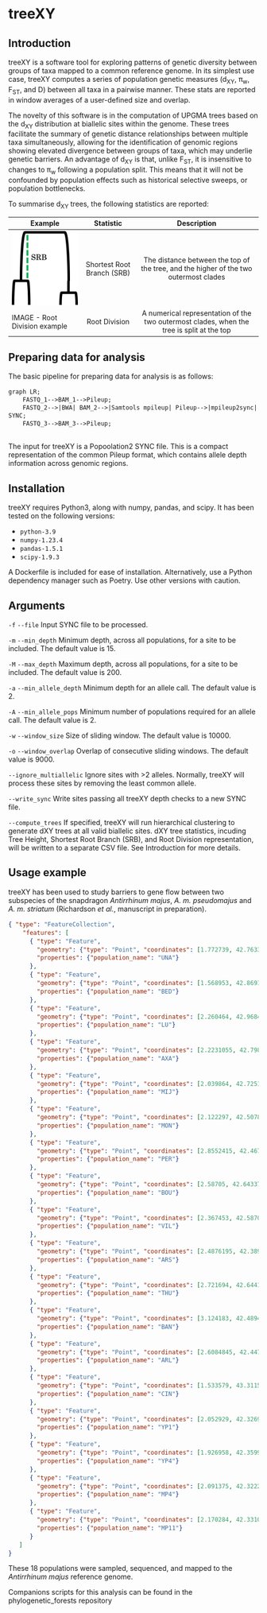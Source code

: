# treeXY
## Introduction
treeXY is a software tool for exploring patterns of genetic diversity between groups of taxa mapped to a common reference genome. In its simplest use case, treeXY computes a series of population genetic measures (d<sub>XY</sub>, π<sub>w</sub>, F<sub>ST</sub>, and D) between all taxa in a pairwise manner. These stats are reported in window averages of a user-defined size and overlap.

The novelty of this software is in the computation of UPGMA trees based on the d<sub>XY</sub> distribution at biallelic sites within the genome. These trees facilitate the summary of genetic distance relationships between multiple taxa simultaneously, allowing for the identification of genomic regions showing elevated divergence between groups of taxa, which may underlie genetic barriers. An advantage of d<sub>XY</sub> is that, unlike F<sub>ST</sub>, it is insensitive to changes to π<sub>w</sub> following a population split. This means that it will not be confounded by population effects such as historical selective sweeps, or population bottlenecks.

To summarise d<sub>XY</sub> trees, the following statistics are reported:

| Example                           | Statistic                  | Description                                                                               |
| --------------------------------- |:--------------------------:|:-----------------------------------------------------------------------------------------:|
| ![srb_tree_example](SRB_tree.png) | Shortest Root Branch (SRB) | The distance between the top of the tree, and the higher of the two outermost clades      |
| IMAGE - Root Division example     | Root Division              | A numerical representation of the two outermost clades, when the tree is split at the top |

## Preparing data for analysis
The basic pipeline for preparing data for analysis is as follows:

```mermaid
graph LR;
    FASTQ_1-->BAM_1-->Pileup;
    FASTQ_2-->|BWA| BAM_2-->|Samtools mpileup| Pileup-->|mpileup2sync| SYNC;
    FASTQ_3-->BAM_3-->Pileup;
    
```

The input for treeXY is a Popoolation2 SYNC file. This is a compact representation of the common Pileup format, which contains allele depth information across genomic regions.

## Installation
treeXY requires Python3, along with numpy, pandas, and scipy. It has been tested on the following versions:
- `python-3.9`
- `numpy-1.23.4`
- `pandas-1.5.1`
- `scipy-1.9.3`

A Dockerfile is included for ease of installation. Alternatively, use a Python dependency manager such as Poetry. Use other versions with caution.

## Arguments
`-f` `--file` Input SYNC file to be processed.

`-m` `--min_depth` Minimum depth, across all populations, for a site to be included. The default value is 15.

`-M` `--max_depth` Maximum depth, across all populations, for a site to be included. The default value is 200.

`-a` `--min_allele_depth` Minimum depth for an allele call. The default value is 2.

`-A` `--min_allele_pops` Minimum number of populations required for an allele call. The default value is 2.

`-w` `--window_size` Size of sliding window. The default value is 10000.

`-o` `--window_overlap` Overlap of consecutive sliding windows. The default value is 9000.

`--ignore_multiallelic` Ignore sites with >2 alleles. Normally, treeXY will process these sites by removing the least common allele.

`--write_sync` Write sites passing all treeXY depth checks to a new SYNC file.

`--compute_trees` If specified, treeXY will run hierarchical clustering to generate dXY trees at all valid biallelic sites. dXY tree statistics, incuding Tree Height, Shortest Root Branch (SRB), and Root Division representation, will be written to a separate CSV file. See Introduction for more details.

## Usage example
treeXY has been used to study barriers to gene flow between two subspecies of the snapdragon *Antirrhinum majus*, *A. m. pseudomajus* and *A. m. striatum* (Richardson *et al.*, manuscript in preparation).

```geojson 
{ "type": "FeatureCollection",
    "features": [
      { "type": "Feature",
        "geometry": {"type": "Point", "coordinates": [1.772739, 42.763361]},
        "properties": {"population_name": "UNA"}
      },
      { "type": "Feature",
        "geometry": {"type": "Point", "coordinates": [1.568953, 42.869186]},
        "properties": {"population_name": "BED"}
      },
      { "type": "Feature",
        "geometry": {"type": "Point", "coordinates": [2.260464, 42.968486]},
        "properties": {"population_name": "LU"}
      },
      { "type": "Feature",
        "geometry": {"type": "Point", "coordinates": [2.2231055, 42.798143]},
        "properties": {"population_name": "AXA"}
      },
      { "type": "Feature",
        "geometry": {"type": "Point", "coordinates": [2.039864, 42.725164]},
        "properties": {"population_name": "MIJ"}
      },
      { "type": "Feature",
        "geometry": {"type": "Point", "coordinates": [2.122297, 42.507878]},
        "properties": {"population_name": "MON"}
      },
      { "type": "Feature",
        "geometry": {"type": "Point", "coordinates": [2.8552415, 42.467675]},
        "properties": {"population_name": "PER"}
      },
      { "type": "Feature",
        "geometry": {"type": "Point", "coordinates": [2.58705, 42.643378]},
        "properties": {"population_name": "BOU"}
      },
      { "type": "Feature",
        "geometry": {"type": "Point", "coordinates": [2.367453, 42.587006]},
        "properties": {"population_name": "VIL"}
      },
      { "type": "Feature",
        "geometry": {"type": "Point", "coordinates": [2.4876195, 42.3895975]},
        "properties": {"population_name": "ARS"}
      },
      { "type": "Feature",
        "geometry": {"type": "Point", "coordinates": [2.721694, 42.644139]},
        "properties": {"population_name": "THU"}
      },
      { "type": "Feature",
        "geometry": {"type": "Point", "coordinates": [3.124183, 42.489458]},
        "properties": {"population_name": "BAN"}
      },
      { "type": "Feature",
        "geometry": {"type": "Point", "coordinates": [2.6084845, 42.4479485]},
        "properties": {"population_name": "ARL"}
      },
      { "type": "Feature",
        "geometry": {"type": "Point", "coordinates": [1.533579, 43.311569]},
        "properties": {"population_name": "CIN"}
      },
      { "type": "Feature",
        "geometry": {"type": "Point", "coordinates": [2.052929, 42.326943]},
        "properties": {"population_name": "YP1"}
      },
      { "type": "Feature",
        "geometry": {"type": "Point", "coordinates": [1.926958, 42.359921]},
        "properties": {"population_name": "YP4"}
      },
      { "type": "Feature",
        "geometry": {"type": "Point", "coordinates": [2.091375, 42.322234]},
        "properties": {"population_name": "MP4"}
      },
      { "type": "Feature",
        "geometry": {"type": "Point", "coordinates": [2.170284, 42.331038]},
        "properties": {"population_name": "MP11"}
      }
   ]
}
```

These 18 populations were sampled, sequenced, and mapped to the *Antirrhinum majus* reference genome.

Companions scripts for this analysis can be found in the phylogenetic_forests repository